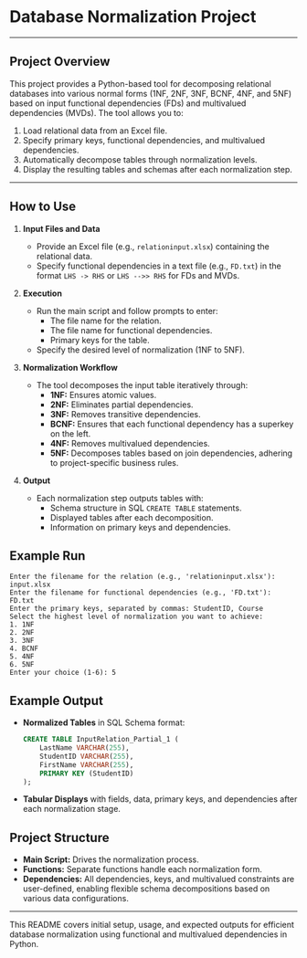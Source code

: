 
# Database Normalization Project

---

## Project Overview
This project provides a Python-based tool for decomposing relational databases into various normal forms (1NF, 2NF, 3NF, BCNF, 4NF, and 5NF) based on input functional dependencies (FDs) and multivalued dependencies (MVDs). The tool allows you to:

1. Load relational data from an Excel file.
2. Specify primary keys, functional dependencies, and multivalued dependencies.
3. Automatically decompose tables through normalization levels.
4. Display the resulting tables and schemas after each normalization step.

---


## How to Use

1. **Input Files and Data**
   - Provide an Excel file (e.g., `relationinput.xlsx`) containing the relational data.
   - Specify functional dependencies in a text file (e.g., `FD.txt`) in the format `LHS -> RHS` or `LHS -->> RHS` for FDs and MVDs.

2. **Execution**
   - Run the main script and follow prompts to enter:
     - The file name for the relation.
     - The file name for functional dependencies.
     - Primary keys for the table.
   - Specify the desired level of normalization (1NF to 5NF).

3. **Normalization Workflow**
   - The tool decomposes the input table iteratively through:
     - **1NF:** Ensures atomic values.
     - **2NF:** Eliminates partial dependencies.
     - **3NF:** Removes transitive dependencies.
     - **BCNF:** Ensures that each functional dependency has a superkey on the left.
     - **4NF:** Removes multivalued dependencies.
     - **5NF:** Decomposes tables based on join dependencies, adhering to project-specific business rules.

4. **Output**
   - Each normalization step outputs tables with:
     - Schema structure in SQL `CREATE TABLE` statements.
     - Displayed tables after each decomposition.
     - Information on primary keys and dependencies.

## Example Run

```plaintext
Enter the filename for the relation (e.g., 'relationinput.xlsx'): input.xlsx
Enter the filename for functional dependencies (e.g., 'FD.txt'): FD.txt
Enter the primary keys, separated by commas: StudentID, Course
Select the highest level of normalization you want to achieve:
1. 1NF
2. 2NF
3. 3NF
4. BCNF
5. 4NF
6. 5NF
Enter your choice (1-6): 5
```

## Example Output

- **Normalized Tables** in SQL Schema format:
  ```sql
  CREATE TABLE InputRelation_Partial_1 (
      LastName VARCHAR(255),
      StudentID VARCHAR(255),
      FirstName VARCHAR(255),
      PRIMARY KEY (StudentID)
  );
  ```
- **Tabular Displays** with fields, data, primary keys, and dependencies after each normalization stage.

## Project Structure

- **Main Script:** Drives the normalization process.
- **Functions:** Separate functions handle each normalization form.
- **Dependencies:** All dependencies, keys, and multivalued constraints are user-defined, enabling flexible schema decompositions based on various data configurations.

---

This README covers initial setup, usage, and expected outputs for efficient database normalization using functional and multivalued dependencies in Python.

